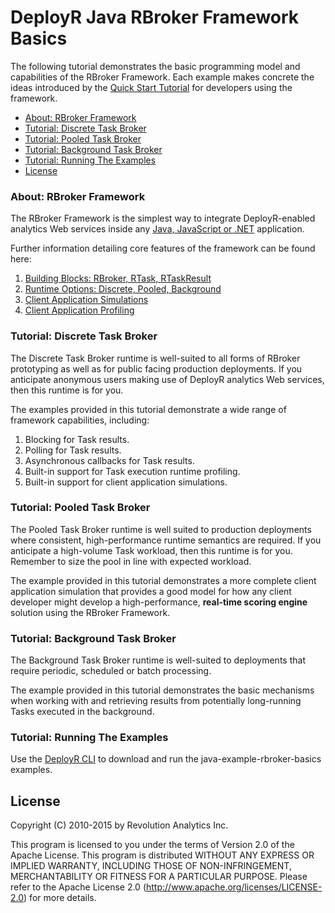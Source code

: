 DeployR Java RBroker Framework Basics
=====================================

The following tutorial demonstrates the basic programming model and capabilities of the RBroker Framework. Each example makes concrete the ideas introduced by the [Quick Start Tutorial](http://deployr.revolutionanalytics.com/documents/dev/rbroker) for developers using the framework. 

- [About: RBroker Framework](#about-rbroker-framework)
- [Tutorial: Discrete Task Broker](#tutorial-discrete-task-broker)
- [Tutorial: Pooled Task Broker](#tutorial-pooled-task-broker)
- [Tutorial: Background Task Broker](#tutorial-background-task-broker)
- [Tutorial: Running The Examples](#tutorial-running-the-examples)
- [License](#license)

### About: RBroker Framework

The RBroker Framework is the simplest way to integrate DeployR-enabled analytics Web services inside any [Java, JavaScript or .NET](http://deployr.revolutionanalytics.com/docanddown/#rbroker) application.

Further information detailing core features of the framework can be found here:

1. [Building Blocks: RBroker, RTask, RTaskResult](http://deployr.revolutionanalytics.com/documents/dev/rbroker/#blocks)
2. [Runtime Options: Discrete, Pooled, Background](http://deployr.revolutionanalytics.com/documents/dev/rbroker/#runtimes)
3. [Client Application Simulations](http://deployr.revolutionanalytics.com/documents/dev/rbroker/#simulation)
4. [Client Application Profiling](http://deployr.revolutionanalytics.com/documents/dev/rbroker/#profiling)



### Tutorial: Discrete Task Broker

The Discrete Task Broker runtime is well-suited to all forms of RBroker prototyping as well as for public facing production deployments. If you anticipate anonymous users making use of DeployR analytics Web services, then this runtime is for you.

The examples provided in this tutorial demonstrate a wide range of framework capabilities, including:

1. Blocking for Task results. 
2. Polling for Task results. 
3. Asynchronous callbacks for Task results.
4. Built-in support for Task execution runtime profiling.
5. Built-in support for client application simulations.

### Tutorial: Pooled Task Broker

The Pooled Task Broker runtime is well suited to production deployments where consistent, high-performance runtime semantics are required. If you anticipate a high-volume Task workload, then this runtime is for you. Remember to size the pool in line with expected workload.

The example provided in this tutorial demonstrates a more complete client application simulation that provides a good model for how any client developer might develop a high-performance, **real-time scoring engine** solution using the RBroker Framework.

### Tutorial: Background Task Broker

The Background Task Broker runtime  is well-suited to deployments that require periodic, scheduled or batch processing.

The example provided in this tutorial demonstrates the basic mechanisms when working with and retrieving results from potentially long-running Tasks executed in the background.

### Tutorial: Running The Examples

Use the [DeployR CLI](https://github.com/deployr/deployr-cli) to download and run the java-example-rbroker-basics examples.

## License ##

Copyright (C) 2010-2015 by Revolution Analytics Inc.

This program is licensed to you under the terms of Version 2.0 of the
Apache License. This program is distributed WITHOUT
ANY EXPRESS OR IMPLIED WARRANTY, INCLUDING THOSE OF NON-INFRINGEMENT,
MERCHANTABILITY OR FITNESS FOR A PARTICULAR PURPOSE. Please refer to the
Apache License 2.0 (http://www.apache.org/licenses/LICENSE-2.0) for more 
details.
